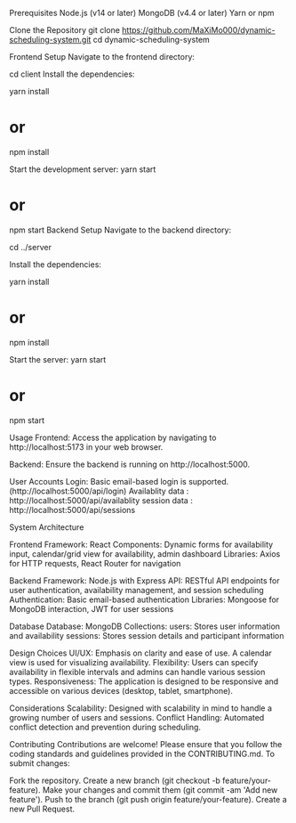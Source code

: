 Prerequisites
Node.js (v14 or later)
MongoDB (v4.4 or later)
Yarn or npm

Clone the Repository
git clone https://github.com/MaXiMo000/dynamic-scheduling-system.git
cd dynamic-scheduling-system


Frontend Setup
Navigate to the frontend directory:

cd client
Install the dependencies:

yarn install
# or
npm install

Start the development server:
yarn start
# or
npm start
Backend Setup
Navigate to the backend directory:

cd ../server

Install the dependencies:

yarn install
# or
npm install

Start the server:
yarn start
# or
npm start

Usage
Frontend: Access the application by navigating to http://localhost:5173 in your web browser.

Backend: Ensure the backend is running on http://localhost:5000.

User Accounts
Login: Basic email-based login is supported. (http://localhost:5000/api/login)
Availablity data : http://localhost:5000/api/availablity
session data : http://localhost:5000/api/sessions

System Architecture

Frontend
Framework: React
Components: Dynamic forms for availability input, calendar/grid view for availability, admin dashboard
Libraries: Axios for HTTP requests, React Router for navigation

Backend
Framework: Node.js with Express
API: RESTful API endpoints for user authentication, availability management, and session scheduling
Authentication: Basic email-based authentication
Libraries: Mongoose for MongoDB interaction, JWT for user sessions

Database
Database: MongoDB
Collections:
users: Stores user information and availability
sessions: Stores session details and participant information

Design Choices
UI/UX: Emphasis on clarity and ease of use. A calendar view is used for visualizing availability.
Flexibility: Users can specify availability in flexible intervals and admins can handle various session types.
Responsiveness: The application is designed to be responsive and accessible on various devices (desktop, tablet, smartphone).

Considerations
Scalability: Designed with scalability in mind to handle a growing number of users and sessions.
Conflict Handling: Automated conflict detection and prevention during scheduling.

Contributing
Contributions are welcome! Please ensure that you follow the coding standards and guidelines provided in the CONTRIBUTING.md. To submit changes:

Fork the repository.
Create a new branch (git checkout -b feature/your-feature).
Make your changes and commit them (git commit -am 'Add new feature').
Push to the branch (git push origin feature/your-feature).
Create a new Pull Request.
